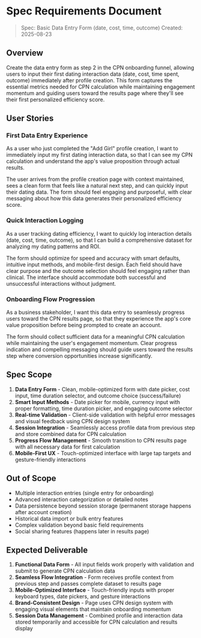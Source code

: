 # Spec Requirements Document

> Spec: Basic Data Entry Form (date, cost, time, outcome)
> Created: 2025-08-23

## Overview

Create the data entry form as step 2 in the CPN onboarding funnel, allowing users to input their first dating interaction data (date, cost, time spent, outcome) immediately after profile creation. This form captures the essential metrics needed for CPN calculation while maintaining engagement momentum and guiding users toward the results page where they'll see their first personalized efficiency score.

## User Stories

### First Data Entry Experience
As a user who just completed the "Add Girl" profile creation, I want to immediately input my first dating interaction data, so that I can see my CPN calculation and understand the app's value proposition through actual results.

The user arrives from the profile creation page with context maintained, sees a clean form that feels like a natural next step, and can quickly input their dating data. The form should feel engaging and purposeful, with clear messaging about how this data generates their personalized efficiency score.

### Quick Interaction Logging
As a user tracking dating efficiency, I want to quickly log interaction details (date, cost, time, outcome), so that I can build a comprehensive dataset for analyzing my dating patterns and ROI.

The form should optimize for speed and accuracy with smart defaults, intuitive input methods, and mobile-first design. Each field should have clear purpose and the outcome selection should feel engaging rather than clinical. The interface should accommodate both successful and unsuccessful interactions without judgment.

### Onboarding Flow Progression
As a business stakeholder, I want this data entry to seamlessly progress users toward the CPN results page, so that they experience the app's core value proposition before being prompted to create an account.

The form should collect sufficient data for a meaningful CPN calculation while maintaining the user's engagement momentum. Clear progress indication and compelling messaging should guide users toward the results step where conversion opportunities increase significantly.

## Spec Scope

1. **Data Entry Form** - Clean, mobile-optimized form with date picker, cost input, time duration selector, and outcome choice (success/failure)
2. **Smart Input Methods** - Date picker for mobile, currency input with proper formatting, time duration picker, and engaging outcome selector
3. **Real-time Validation** - Client-side validation with helpful error messages and visual feedback using CPN design system
4. **Session Integration** - Seamlessly access profile data from previous step and store combined data for CPN calculation
5. **Progress Flow Management** - Smooth transition to CPN results page with all necessary data for first calculation
6. **Mobile-First UX** - Touch-optimized interface with large tap targets and gesture-friendly interactions

## Out of Scope

- Multiple interaction entries (single entry for onboarding)
- Advanced interaction categorization or detailed notes
- Data persistence beyond session storage (permanent storage happens after account creation)
- Historical data import or bulk entry features
- Complex validation beyond basic field requirements
- Social sharing features (happens later in results page)

## Expected Deliverable

1. **Functional Data Form** - All input fields work properly with validation and submit to generate CPN calculation data
2. **Seamless Flow Integration** - Form receives profile context from previous step and passes complete dataset to results page
3. **Mobile-Optimized Interface** - Touch-friendly inputs with proper keyboard types, date pickers, and gesture interactions
4. **Brand-Consistent Design** - Page uses CPN design system with engaging visual elements that maintain onboarding momentum
5. **Session Data Management** - Combined profile and interaction data stored temporarily and accessible for CPN calculation and results display